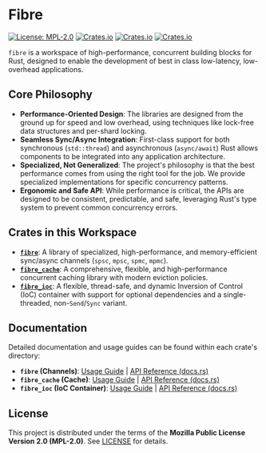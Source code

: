 # Fibre

[![License: MPL-2.0](https://img.shields.io/badge/License-MPL%202.0-brightgreen.svg)](https://opensource.org/licenses/MPL-2.0)
[![Crates.io](https://img.shields.io/crates/v/fibre?label=fibre)](https://crates.io/crates/fibre)
[![Crates.io](https://img.shields.io/crates/v/fibre_cache?label=fibre_cache)](https://crates.io/crates/fibre_cache)
[![Crates.io](https://img.shields.io/crates/v/fibre_ioc?label=fibre_ioc)](https://crates.io/crates/fibre_ioc)

`fibre` is a workspace of high-performance, concurrent building blocks for Rust, designed to enable the development of best in class low-latency, low-overhead applications.

## Core Philosophy

*   **Performance-Oriented Design**: The libraries are designed from the ground up for speed and low overhead, using techniques like lock-free data structures and per-shard locking.
*   **Seamless Sync/Async Integration**: First-class support for both synchronous (`std::thread`) and asynchronous (`async/await`) Rust allows components to be integrated into any application architecture.
*   **Specialized, Not Generalized**: The project's philosophy is that the best performance comes from using the right tool for the job. We provide specialized implementations for specific concurrency patterns.
*   **Ergonomic and Safe API**: While performance is critical, the APIs are designed to be consistent, predictable, and safe, leveraging Rust's type system to prevent common concurrency errors.

## Crates in this Workspace

*   **[`fibre`](./channels/README.md)**: A library of specialized, high-performance, and memory-efficient sync/async channels (`spsc`, `mpsc`, `spmc`, `mpmc`).
*   **[`fibre_cache`](./cache/README.md)**: A comprehensive, flexible, and high-performance concurrent caching library with modern eviction policies.
*   **[`fibre_ioc`](./ioc/README.md)**: A flexible, thread-safe, and dynamic Inversion of Control (IoC) container with support for optional dependencies and a single-threaded, non-`Send`/`Sync` variant.

## Documentation

Detailed documentation and usage guides can be found within each crate's directory:

*   **`fibre` (Channels)**: [Usage Guide](./channels/README.GUIDE.md) | [API Reference (docs.rs)](https://docs.rs/fibre)
*   **`fibre_cache` (Cache)**: [Usage Guide](./cache/README.GUIDE.md) | [API Reference (docs.rs)](https://docs.rs/fibre_cache)
*   **`fibre_ioc` (IoC Container)**: [Usage Guide](./ioc/README.GUIDE.md) | [API Reference (docs.rs)](https://docs.rs/fibre_ioc)

## License

This project is distributed under the terms of the **Mozilla Public License Version 2.0 (MPL-2.0)**. See [LICENSE](./LICENSE) for details.